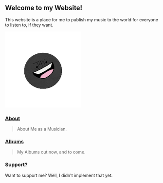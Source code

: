 ## Welcome to my Website!

This website is a place for me to publish my music to the world for everyone to listen to, if they want.

![This is an image](https://github.com/j4y146/J4YMusic/blob/main/dfgdfghd.png)

### [About](about.md)
> About Me as a Musician.
> 

### [Albums](albums.md)
> My Albums out now, and to come.
> 

### Support?

Want to support me? Well, I didn't implement that yet.
